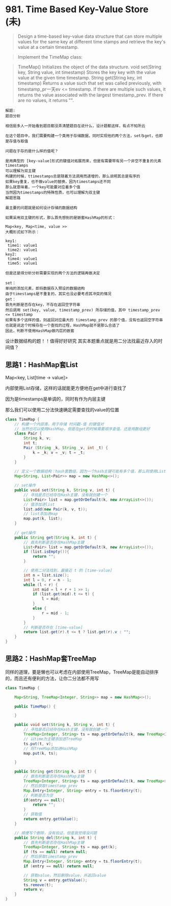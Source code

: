 # 981. Time Based Key-Value Store (未)

>Design a time-based key-value data structure that can store multiple values for the same key at different time stamps and retrieve the key's value at a certain timestamp.

>Implement the TimeMap class:

>TimeMap() Initializes the object of the data structure.
void set(String key, String value, int timestamp) Stores the key key with the value value at the given time timestamp.
String get(String key, int timestamp) Returns a value such that set was called previously, with timestamp_pr一天ev <= timestamp. If there are multiple such values, it returns the value associated with the largest timestamp_prev. If there are no values, it returns "".

```
解题:
题目分析

相信挺多人一开始看到题目都没弄清楚题目在说什么，设计题都这样，有点不知所云

在这个题目中，我们需要构建一个类用于存储数据，同时实现他的两个方法，set与get，也即是存值与取值

问题在于存的是什么样的值呢？

是用典型的 [key-value]形式的键值对拓展而来，但是有需要带有另一个非空不重复的元素timestamps
可以理解为双主键
构建的时候，ttimestamps总是随着方法调用而递增的，那么说明其总是有序的
如果key重复，也不做value的替换，因为timestamps还不同
那么就意味着，一个key可能要对应着多个值
当然因为timestamps的特殊性质，也可以理解为双主键
解题思路

最主要的问题就是如何设计存储的数据结构

如果采用双主键的形式，那么首先想到的是嵌套HashMap的形式：

Map<key, Map<time, value >>
大概形式如下所示：

key1:
​ time1: value1
​ time2: value1
key2:
​ time4: value1
​ time5: value1

但是还是得分析分析需要实现的两个方法的逻辑再做决定

set：
单纯的添加元素，即将数据存入预设的数据结构
由于timestamps是不重复的，其实也没必要考虑其冲突的情况
get：
首先判断是否存在key，不存在返回空字符串
然后调用 set(key, value, timestamp_prev) 所存储的值，其中 timestamp_prev <= timestamp
如果有多个这样的值，则返回对应最大的 timestamp_prev 的那个值，没有也返回空字符串
也就是说这个时候存在一个查找的过程，HashMap就不是那么合适了
因此，判断不使用HashMap做内层的嵌套
```

设计数据结构的题！！值得好好研究
其实本题重点就是用二分法找最近存入的时间值？

## 思路1：HashMap套List

Map<key, List[time -> value]>

内部使用List存储，这样的话就能更方便地在get中进行查找了

因为是timestamps是单调的，同时有作为内层主键

那么我们可以使用二分法快速确定需要查找的value的位置
```java
class TimeMap {
    // 构建一个内部类，用于存储 时间戳-值 的键值对
    // 当然也可以使用HashMap，但是在get的时候需要顺序查值，还是用数组更好
    class Pair {
        String k, v; 
        int t;
        Pair (String _k, String _v, int _t) {
            k = _k; v = _v; t = _t;
        }
    }
    
    // 定义一个数据结构：hash套数组，因为一个hash主键可能有多个值，那么则使用List将那些值存起来
    Map<String, List<Pair>> map = new HashMap<>();

    // set操作
    public void set(String k, String v, int t) {
        // 寻找是否已经存在Hash主键，没有就创建一个
        List<Pair> list = map.getOrDefault(k, new ArrayList<>());
        // 值添加进list
        list.add(new Pair(k, v, t));
        // list添加进map
        map.put(k, list);
    }
    
    // get操作
    public String get(String k, int t) {
        // 首先判断是否存在HashMap主键
        List<Pair> list = map.getOrDefault(k, new ArrayList<>());
        if (list.isEmpty()){
            return "";
        }

        // 使用二分法找到，最接近 t 的 [time-value]
        int n = list.size();
        int l = 0, r = n - 1;
        while (l < r) {
            int mid = l + r + 1 >> 1;
            if (list.get(mid).t <= t) {
                l = mid;
            }
            else {
                r = mid - 1;
            }
        }
        // 判断是否存在 [time-value]
        return list.get(r).t <= t ? list.get(r).v : "";
    }
}

```
## 思路2：HashMap套TreeMap

同样的道理，要是懒也可以考虑在内部使用TreeMap，TreeMap是能自动排序的，而且还有便利的方法，让你二分法都不用写
```java
class TimeMap {

    Map<String, TreeMap<Integer, String>> map = new HashMap<>();

    public TimeMap() {

    }

    public void set(String k, String v, int t) {
        // 寻找是否已经存在Hash主键，没有就创建一个
        TreeMap<Integer, String> ts = map.getOrDefault(k, new TreeMap<Integer, String>());
        // 以time为主键添加进TreeMap
        ts.put(t, v);
        // 将TreeMap添加进HashMap
        map.put(k, ts);

    }

    public String get(String k, int t) {
        // 首先判断是否存在HashMap主键
        TreeMap<Integer, String> ts = map.getOrDefault(k, new TreeMap<>());
        // 然后获取timestamp_prev
        Map.Entry<Integer, String> entry = ts.floorEntry(t);
        // 判断是否为空
        if(entry == null){
            return "";
        }
        // 获取值
        return entry.getValue();
    }

    // 顺便写个删除，没有验证，但是我觉得没问题
    public String del(String k, int t) {
        // 首先判断是否存在HashMap主键
        TreeMap<Integer, String> ts = map.get(k);
        if (ts == null) return null;
        // 然后获取timestamp_prev
        Map.Entry<Integer, String> entry = ts.floorEntry(t);
        if (entry == null) return null;

        // 获取value，然后删除value，并返回value
        String v = entry.getValue();
        ts.remove(t);
        return v;
    }
}

```
